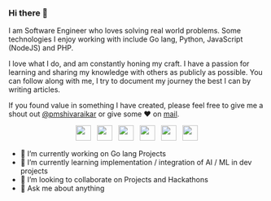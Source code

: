 ### Hi there 👋

I am Software Engineer who loves solving real world problems. Some technologies I enjoy working with include Go lang, Python, JavaScript (NodeJS) and PHP. 

I love what I do, and am constantly honing my craft. I have a passion for learning and sharing my knowledge with others as publicly as possible. You can follow along with me, I try to document my journey the best I can by writing articles. 

If you found value in something I have created, please feel free to give me a shout out [@pmshivaraikar](https://twitter.com/pmshivaraikar) or give some ♥ on [mail](mailto:contact@pratikms.com).

<p align='center'>
<a href="https://pratikms.com/"><img height="30" src="https://github.com/pratikms/pratikms/blob/master/resources/pratikms.png?raw=true"></a>&nbsp;&nbsp;
<a href="https://www.linkedin.com/in/pratik-shivaraikar/"><img height="30" src="https://github.com/pratikms/pratikms/blob/master/resources/linkedin.png?raw=true"></a>&nbsp;&nbsp;
<a href="https://medium.com/@pratik.shivaraikar/"><img height="30" src="https://github.com/pratikms/pratikms/blob/master/resources/medium.png?raw=true"></a>&nbsp;&nbsp;
<a href="https://dev.to/pratikms"><img height="30" src="https://github.com/pratikms/pratikms/blob/master/resources/dev.png?raw=true"></a>&nbsp;&nbsp;
<a href="https://www.instagram.com/pratik.shivaraikar/"><img height="30" src="https://github.com/pratikms/pratikms/blob/master/resources/instagram.jpg?raw=true"></a>&nbsp;&nbsp;
<a href="https://twitter.com/pmshivaraikar/"><img height="30" src="https://github.com/pratikms/pratikms/blob/master/resources/twitter.png?raw=true"></a>
</p>

- 🔭 I’m currently working on Go lang Projects
- 🌱 I’m currently learning implementation / integration of AI / ML in dev projects
- 👯 I’m looking to collaborate on Projects and Hackathons
- 💬 Ask me about anything
